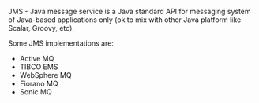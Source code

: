 JMS - Java message service  is a Java standard API for messaging system of Java-based applications only (ok to mix with other Java platform like Scalar, Groovy, etc).

Some JMS implementations are:
* Active MQ
* TIBCO EMS
* WebSphere MQ
* Fiorano MQ
* Sonic MQ